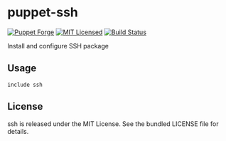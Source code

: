 puppet-ssh
==============

[![Puppet Forge](https://img.shields.io/puppetforge/v/halyard/ssh.svg)](https://forge.puppetlabs.com/halyard/ssh)
[![MIT Licensed](https://img.shields.io/badge/license-MIT-green.svg)](https://tldrlegal.com/license/mit-license)
[![Build Status](https://img.shields.io/travis/com/halyard/puppet-ssh.svg)](https://travis-ci.com/halyard/puppet-ssh)

Install and configure SSH package

## Usage

```puppet
include ssh
```

## License

ssh is released under the MIT License. See the bundled LICENSE file for details.

